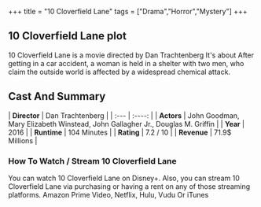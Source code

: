 +++
title = "10 Cloverfield Lane"
tags = ["Drama","Horror","Mystery"]
+++
## 10 Cloverfield Lane plot
10 Cloverfield Lane is a movie directed by Dan Trachtenberg It's about After getting in a car accident, a woman is held in a shelter with two men, who claim the outside world is affected by a widespread chemical attack.
## Cast And Summary
| **Director**      | Dan Trachtenberg |
    | :---        |    :----:   |
    |  **Actors** | John Goodman, Mary Elizabeth Winstead, John Gallagher Jr., Douglas M. Griffin |
    | **Year**   | 2016    |
    |  **Runtime** | 104 Minutes |
    |  **Rating** | 7.2 / 10 | 
    |  **Revenue** | 71.9$ Millions |
### How To Watch / Stream 10 Cloverfield Lane
You can watch 10 Cloverfield Lane on Disney+.
Also, you can stream 10 Cloverfield Lane via purchasing or having a rent on any of those streaming platforms.
Amazon Prime Video, Netflix, Hulu, Vudu Or iTunes